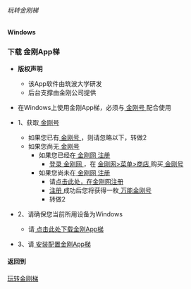 ###### 玩转金刚梯
#### Windows
### 下载 金刚App梯

- <strong>版权声明</strong>
  - 该App软件由筑波大学研发
  - 后台支撑由金刚公司提供

- 在Windows上使用金刚App梯，必须与[ 金刚号 ](https://github.com/a2zitpro/web/blob/master/LadderFree/kkDictionary/KKID.md)配合使用
- 1、获取[ 金刚号 ](https://github.com/a2zitpro/web/blob/master/LadderFree/kkDictionary/KKID.md)
  - 如果您已有[ 金刚号 ](https://github.com/a2zitpro/web/blob/master/LadderFree/kkDictionary/KKID.md)，则请忽略以下，转做2
  - 如果您尚无[ 金刚号 ](https://github.com/a2zitpro/web/blob/master/LadderFree/kkDictionary/KKID.md)
    - 如果您已经在[ 金刚网 ](https://github.com/a2zitpro/web/blob/master/LadderFree/kkDictionary/KKSiteZh.md)[ 注册 ](https://github.com/a2zitpro/web/blob/master/LadderFree/kkDictionary/Registration.md)
      - [ 登录 ](https://www.atozitpro.net/zh/login/)[ 金刚网 ](https://github.com/a2zitpro/web/blob/master/LadderFree/kkDictionary/KKSiteZh.md)，在 [ 金刚网>菜单>商店 ](https://atozitpro.net/shop) 购买[ 金刚号 ](https://github.com/a2zitpro/web/blob/master/LadderFree/kkDictionary/KKID.md)
    - 如果您尚未在[ 金刚网 ](https://github.com/a2zitpro/web/blob/master/LadderFree/kkDictionary/KKSiteZh.md)[ 注册 ](https://github.com/a2zitpro/web/blob/master/LadderFree/kkDictionary/Registration.md)
      - 请[点击此处，在金刚网注册 ]()
      - [ 注册 ](https://github.com/a2zitpro/web/blob/master/LadderFree/kkDictionary/Registration.md)成功后您将获得一枚[ 万能金刚号 ](https://github.com/a2zitpro/web/blob/master/LadderFree/kkDictionary/KKIDMultipurpose.md)
      - 转做2

- 2、请确保您当前所用设备为Windows
  - 请[ 点击此处下载金刚App梯 ](https://github.com/SoftEtherVPN/SoftEtherVPN_Stable/releases/download/v4.28-9669-beta/softether-vpnclient-v4.28-9669-beta-2018.09.11-windows-x86_x64-intel.exe)

- 3、请[ 安装配置金刚App梯](https://github.com/a2zitpro/web/blob/master/LadderFree/Windows/WinAllVersion/KKLadderAPP/KKLadderAPPConfigure.md)



#### 返回到
[玩转金刚梯](https://github.com/a2zitpro/web/blob/master/LadderFree/A.md)


